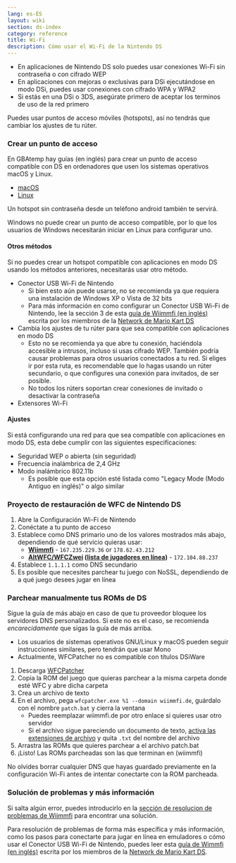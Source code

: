 ```yaml
---
lang: es-ES
layout: wiki
section: ds-index
category: reference
title: Wi-Fi
description: Cómo usar el Wi-Fi de la Nintendo DS
---
```


- En aplicaciones de Nintendo DS solo puedes usar conexiones Wi-Fi sin contraseña o con cifrado WEP
- En aplicaciones con mejoras o exclusivas para DSi ejecutándose en modo DSi, puedes usar conexiones con cifrado WPA y WPA2
- Si estás en una DSi o 3DS, asegúrate primero de aceptar los terminos de uso de la red primero

Puedes usar puntos de acceso móviles (hotspots), así no tendrás que cambiar los ajustes de tu rúter.

### Crear un punto de acceso
En GBAtemp hay guías (en inglés) para crear un punto de acceso compatible con DS en ordenadores que usen los sistemas operativos macOS y Linux.
- [macOS](https://gbatemp.net/threads/571658)
- [Linux](https://gbatemp.net/threads/543283)

Un hotspot sin contraseña desde un teléfono android también te servirá.

Windows no puede crear un punto de acceso compatible, por lo que los usuarios de Windows necesitarán iniciar en Linux para configurar uno.
#### Otros métodos
Si no puedes crear un hotspot compatible con aplicaciones en modo DS usando los métodos anteriores, necesitarás usar otro método.
- Conector USB Wi-Fi de Nintendo
    - Si bien esto aún puede usarse, no se recomienda ya que requiera una instalación de Windows XP o Vista de 32 bits
    - Para más información en como configurar un Conector USB Wi-Fi de Nintendo, lee la sección 3 de esta [guía de Wiimmfi (en inglés)](https://docs.google.com/document/d/1f3PChwQig40UaiPXlh-Gi5CggGiBPzyrpiecLZlT8ZE/edit?usp=sharing) escrita por los miembros de la [Network de Mario Kart DS](https://discord.gg/pa9bea6)
- Cambia los ajustes de tu rúter para que sea compatible con aplicaciones en modo DS
    - Esto no se recomienda ya que abre tu conexión, haciéndola accesible a intrusos, incluso si usas cifrado WEP. También podría causar problemas para otros usuarios conectados a tu red. Si eliges ir por esta ruta, es recomendable que lo hagas usando un rúter secundario, o que configures una conexión para invitados, de ser posible.
    - No todos los rúters soportan crear conexiones de invitado o desactivar la contraseña
- Extensores Wi-Fi

#### Ajustes
Si está configurando una red para que sea compatible con aplicaciones en modo DS, esta debe cumplir con las siguientes especificaciones:
- Seguridad WEP o abierta (sin seguridad)
- Frecuencia inalámbrica de 2,4 GHz
- Modo inalámbrico 802.11b
    - Es posible que esta opción esté listada como "Legacy Mode (Modo Antiguo en inglés)" o algo similar

### Proyecto de restauración de WFC de Nintendo DS
1. Abre la Configuración Wi-Fi de Nintendo
1. Conéctate a tu punto de acceso
1. Establece como DNS primario uno de los valores mostrados más abajo, dependiendo de qué servicio quieras usar:
    - **[Wiimmfi](https://wiimmfi.de)** - `167.235.229.36` or `178.62.43.212`
    - **[AltWFC/WFCZwei](https://save-nintendo-wifi.com/) ([lista de jugadores en línea](http://zwei.moe:9001))** - `172.104.88.237`
1. Establece `1.1.1.1` como DNS secundario
1. Es posible que necesites parchear tu juego con NoSSL, dependiendo de a qué juego desees jugar en línea

### Parchear manualmente tus ROMs de DS
Sigue la guía de más abajo en caso de que tu proveedor bloquee los servidores DNS personalizados. Si este no es el caso, se recomienda *encarecidamente* que sigas la guía de más arriba.

- Los usuarios de sistemas operativos GNU/Linux y macOS pueden seguir instrucciones similares, pero tendrán que usar Mono
- Actualmente, WFCPatcher no es compatible con títulos DSiWare

1. Descarga [WFCPatcher](https://github.com/AdmiralCurtiss/WfcPatcher/releases)
1. Copia la ROM del juego que quieras parchear a la misma carpeta donde esté WFC y abre dicha carpeta
1. Crea un archivo de texto
1. En el archivo, pega `wfcpatcher.exe %1 --domain wiimmfi.de`, guárdalo con el nombre `patch.bat` y cierra la ventana
    - Puedes reemplazar wiimmfi.de por otro enlace si quieres usar otro servidor
    - Si el archivo sigue pareciendo un documento de texto, [activa las extensiones de archivo](https://dsi.cfw.guide/file-extensions-%28windows%29) y quita `.txt` del nombre del archivo
1. Arrastra las ROMs que quieres parchear a el archivo patch.bat
1. ¡Listo! Las ROMs parcheadas son las que terminan en (wiimmfi)

No olvides borrar cualquier DNS que hayas guardado previamente en la configuración Wi-Fi antes de intentar conectarte con la ROM parcheada.

### Solución de problemas y más información
Si salta algún error, puedes introducirlo en la [sección de resolucion de problemas de Wiimmfi](https://wiimmfi.de/error) para encontrar una solución.

Para resolución de problemas de forma más específica y más información, como los pasos para conectarte para jugar en línea en emuladores o cómo usar el Conector USB Wi-Fi de Nintendo, puedes leer esta [guía de Wimmfi (en inglés)](https://docs.google.com/document/d/1f3PChwQig40UaiPXlh-Gi5CggGiBPzyrpiecLZlT8ZE/edit?usp=sharing) escrita por los miembros de la [Network de Mario Kart DS](https://discord.gg/pa9bea6).
